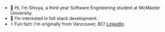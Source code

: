 - 👋 Hi, I’m Shivya, a third year Software Engineering student at McMaster University.
- 👀 I’m interested in full stack development.
- ⚡ Fun fact: I'm originally from Vancouver, BC!
[LinkedIn](https://www.linkedin.com/in/your-linkedin-shivya-mehta/)

<!---
shivyam/shivyam is a ✨ special ✨ repository because its `README.md` (this file) appears on your GitHub profile.
You can click the Preview link to take a look at your changes.
--->
